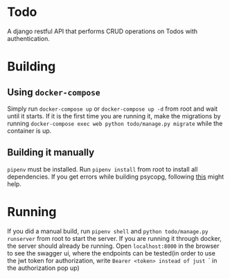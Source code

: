 # Todo

A django restful API that performs CRUD operations on Todos with authentication.

# Building
## Using `docker-compose`
Simply run `docker-compose up` or `docker-compose up -d` from root and wait until it starts.
If it is the first time you are running it, make the migrations by running
`docker-compose exec web python todo/manage.py migrate` while the container is up.

## Building it manually
`pipenv` must be installed. Run `pipenv install` from root to install all dependencies.
If you get errors while building psycopg, following [this](https://github.com/psycopg/psycopg2/issues/900#issuecomment-594934895)
might help.

# Running
If you did a manual build, run `pipenv shell` and `python todo/manage.py runserver`
from root to start the server. If you are running it through docker, the server
should already be running. Open `localhost:8000` in the browser to see the
swagger ui, where the endpoints can be tested(in order to use the jwt token
for authorization, write `Bearer <token> instead of just `<token>` in the
authorization pop up)
